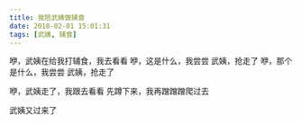 ```yaml
---
title: 我陪武姨做辅食
date: 2018-02-01 15:01:31
tags: [武姨, 辅食]
---
```

咿，武姨在给我打辅食，我去看看
咿，这是什么，我尝尝
武姨，抢走了
咿，那个是什么，我尝尝
武姨，抢走了

咿，武姨走了，我跟去看看
先蹲下来，我再蹭蹭蹭爬过去

武姨又过来了